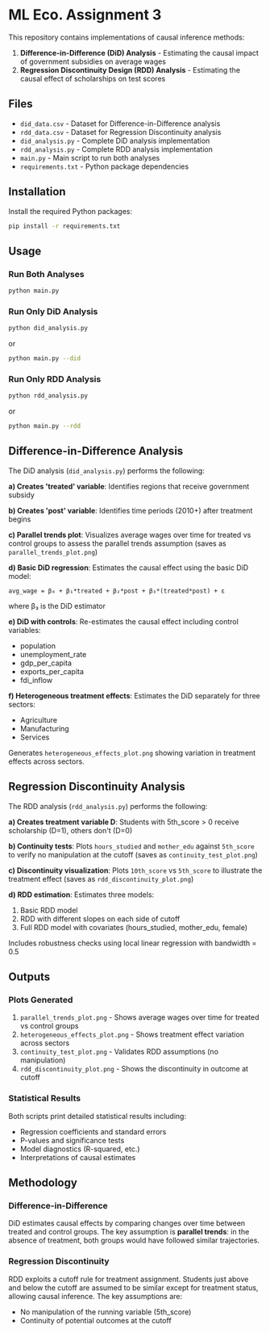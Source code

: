 # ML Eco. Assignment 3

This repository contains implementations of causal inference methods:
1. **Difference-in-Difference (DiD) Analysis** - Estimating the causal impact of government subsidies on average wages
2. **Regression Discontinuity Design (RDD) Analysis** - Estimating the causal effect of scholarships on test scores

## Files

- `did_data.csv` - Dataset for Difference-in-Difference analysis
- `rdd_data.csv` - Dataset for Regression Discontinuity analysis
- `did_analysis.py` - Complete DiD analysis implementation
- `rdd_analysis.py` - Complete RDD analysis implementation
- `main.py` - Main script to run both analyses
- `requirements.txt` - Python package dependencies

## Installation

Install the required Python packages:

```bash
pip install -r requirements.txt
```

## Usage

### Run Both Analyses

```bash
python main.py
```

### Run Only DiD Analysis

```bash
python did_analysis.py
```

or

```bash
python main.py --did
```

### Run Only RDD Analysis

```bash
python rdd_analysis.py
```

or

```bash
python main.py --rdd
```

## Difference-in-Difference Analysis

The DiD analysis (`did_analysis.py`) performs the following:

**a) Creates 'treated' variable**: Identifies regions that receive government subsidy

**b) Creates 'post' variable**: Identifies time periods (2010+) after treatment begins

**c) Parallel trends plot**: Visualizes average wages over time for treated vs control groups to assess the parallel trends assumption (saves as `parallel_trends_plot.png`)

**d) Basic DiD regression**: Estimates the causal effect using the basic DiD model:
```
avg_wage = β₀ + β₁*treated + β₂*post + β₃*(treated*post) + ε
```
where β₃ is the DiD estimator

**e) DiD with controls**: Re-estimates the causal effect including control variables:
- population
- unemployment_rate
- gdp_per_capita
- exports_per_capita
- fdi_inflow

**f) Heterogeneous treatment effects**: Estimates the DiD separately for three sectors:
- Agriculture
- Manufacturing
- Services

Generates `heterogeneous_effects_plot.png` showing variation in treatment effects across sectors.

## Regression Discontinuity Analysis

The RDD analysis (`rdd_analysis.py`) performs the following:

**a) Creates treatment variable D**: Students with 5th_score > 0 receive scholarship (D=1), others don't (D=0)

**b) Continuity tests**: Plots `hours_studied` and `mother_edu` against `5th_score` to verify no manipulation at the cutoff (saves as `continuity_test_plot.png`)

**c) Discontinuity visualization**: Plots `10th_score` vs `5th_score` to illustrate the treatment effect (saves as `rdd_discontinuity_plot.png`)

**d) RDD estimation**: Estimates three models:
1. Basic RDD model
2. RDD with different slopes on each side of cutoff
3. Full RDD model with covariates (hours_studied, mother_edu, female)

Includes robustness checks using local linear regression with bandwidth = 0.5

## Outputs

### Plots Generated

1. `parallel_trends_plot.png` - Shows average wages over time for treated vs control groups
2. `heterogeneous_effects_plot.png` - Shows treatment effect variation across sectors
3. `continuity_test_plot.png` - Validates RDD assumptions (no manipulation)
4. `rdd_discontinuity_plot.png` - Shows the discontinuity in outcome at cutoff

### Statistical Results

Both scripts print detailed statistical results including:
- Regression coefficients and standard errors
- P-values and significance tests
- Model diagnostics (R-squared, etc.)
- Interpretations of causal estimates

## Methodology

### Difference-in-Difference
DiD estimates causal effects by comparing changes over time between treated and control groups. The key assumption is **parallel trends**: in the absence of treatment, both groups would have followed similar trajectories.

### Regression Discontinuity
RDD exploits a cutoff rule for treatment assignment. Students just above and below the cutoff are assumed to be similar except for treatment status, allowing causal inference. The key assumptions are:
- No manipulation of the running variable (5th_score)
- Continuity of potential outcomes at the cutoff
